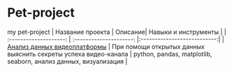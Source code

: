 # Pet-project
my pet-project
| Название проекта | Описание| Навыки и инструменты |
| :--------------------: | :---------------------: |:---------------------------:|
| [Анализ данных видеоплатформы](https://github.com/Malakhova-Natalya/Pet-project/tree/main/video_project "Заголовок ссылки") | При помощи открытых данных выяснить секреты успеха видео-канала | python, pandas, matplotlib, seaborn, анализ данных, визуализация |
